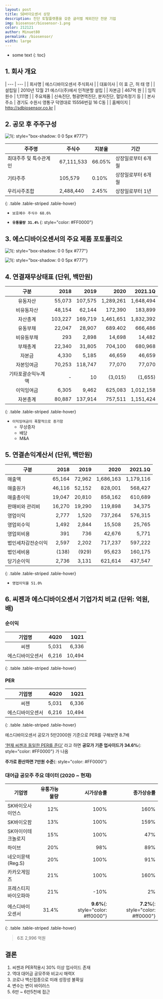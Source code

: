 ```yaml
---
layout: post
title: SD바이오센서 상장
description: 진단 토탈플랫폼을 갖춘 글러벌 체외진단 전문 기업
img: biosensor/biosensor-1.png
color: 212121
author: Minuet80
permalink: /biosensor/
width: large
---
```


* some text
{: toc}

## 1. 회사 개요

| --- | --- |
| 회사명 | 에스디바이오센서 주식회사 |
| 대표이사 | 이 효 근, 허 태 영 |
| 설립일 | 2010년 12월 21 에스디(주)에서 인적분할 설립 |
| 자본금 | 467억 원 |
| 임직원수 | 1,111명 |
| 주요제품 | 신속진단, 형광면역진단, 분자진단, 혈당측정기 등 |
| 본사주소 | 경기도 수원시 영통구 덕영대로 15556번길 16 C동 |
| 홈페이지 | http://sdbiosensor.co.kr |

## 2. 공모 후 주주구성

![1]({{site.baseurl}}/images/biosensor/biosensor-2.png){: style="box-shadow: 0 0 5px #777"}

| 주주명 | 주식수 | 지분율 | 기간 |
| --- | --- | --- | --- |
| 최대주주 및 특수관계인 | 67,111,533 | 66.05% | 상장일로부터 6개월 |
| 기타주주 | 105,579 | 0.10% | 상장일로부터 6개월 |
| 우리사주조합 | 2,488,440 | 2.45% | 상장일로부터 1년 |
{: .table .table-striped .table-hover}

- ``보호예수 주식수 68.6%``

- **``유통물량 31.4%``**
{: style="color: #FF0000"}


## 3. 에스디바이오센서의 주요 제품 포토폴리오 

![1]({{site.baseurl}}/images/biosensor/biosensor-3.png){: style="box-shadow: 0 0 5px #777"}

![1]({{site.baseurl}}/images/biosensor/biosensor-4.png){: style="box-shadow: 0 0 5px #777"}

## 4. 연결재무상태표 (단위, 백만원)

| 구분 | 2018 | 2019 | 2020 | 2021.1Q |
| :---: | ---: | ---: | ---: | ---: |
| 유동자산 | 55,073 | 107,575 | 1,289,261 | 1,648,494 |
| 비유동자산 | 48,154 | 62,144 | 172,390 | 183,899 |
| 자산총계 | 103,227 | 169,719 | 1,461,651 | 1,832,392 |
| 유동부채 | 22,047 | 28,907 | 689.402 | 666,486 |
| 비유동부채| 293 | 2,898 | 14,698 | 14,482 |
| 부채총계 | 22,340 | 31,805 | 704,100 | 680,968 |
| 자본금 | 4,330 | 5,185 | 46,659 | 46,659 |
| 자본잉여금 | 70,253 | 118,747 | 77,070 | 77,070 |
| 기타포괄순익누계액 | - | 10 | (3,015) | (1,655) |
| 이익잉여금 | 6,305 | 9,462 | 625,083 | 1,012,158 |
| 자본총계 | 80,887 | 137,914 | 757,511 | 1,151,424 |
{: .table .table-striped .table-hover}

- ``이익잉여금이 폭팔적으로 증가함 ``
  - 무상증자
  - 배당
  - M&A

## 5. 연결손익계산서 (단위, 백만원)

| 구분 | 2018 | 2019 | 2020 | 2021.1Q |
| --- | ---: | ---: | ---: | ---: |
| 매출액 | 65,164 | 72,962 | 1,686,163 | 1,179,116 |
| 매출원가 | 46,116 | 52,152 | 828,001 | 568,427 |
| 매출총이익 | 19,047 | 20,810 | 858,162 | 610,689 |
| 판매비와 관리비 | 16,270 | 19,290 | 119,898 | 34,375 |
| 영업이익 | 2,777 | 1,520 | 737,264 | 576,315 |
| 영업외수익 | 1,492 | 2,844 | 15,508 | 25,765 |
| 영업외비용 | 391 | 736 | 42,676 | 5,771 |
| 법인세차감전순이익 | 2,597 | 2,202 | 717,237 | 597,222 |
| 법인세비용 | (138) | (929) | 95,623 | 160,175 |
| 당기순이익 | 2,736 | 3,131 | 621,614 | 437,547 |
{: .table .table-striped .table-hover}

- ``영업이익율 51.0%``

## 6. 씨젠과 에스디바이오센서 기업가치 비교 (단위: 억원, 배)

### 순이익

| 기업명 | 4Q20 | 1Q21 |
| :---: | ---: | ---: |
| 씨젠 | 5,031 | 6,336 |
| 에스디바이오센서 | 6,216 | 10,494 |
{: .table .table-striped .table-hover}

### PER

| 기업명 | 4Q20 | 1Q21 |
| :---: | ---: | ---: |
| 씨젠 | 5,031 | 6,336 |
| 에스디바이오센서 | 6,216 | 10,494 |
{: .table .table-striped .table-hover}

에스디바이오센서 공모가 5만2000원 기준으로 PER를 구해보면 8.7배

<u>‘현재 씨젠과 동일한 PER를 준다’</u> 라고 하면 **공모가 기준 업사이드가 34.6%**{: style="color: #FF0000"} 가 나옴

**주가로 환산하면 7만원 수준**{: style="color: #FF0000"}

### 대어급 공모주 주요 데이터 (2020 ~ 현재)

| 기업명 | 유통가능물량 | 시가상승률 | 종가상승률 |
| --- | ---: | ---: | ---: |
| SK바이오사이언스 | 12% | 100% | 160% |
| SK바이오팜 | 13% | 100% | 159% |
| SK아이이테크놀로지 | 15% | 100% | 47% |
| 하이브 | 20% | 98% | 89% |
| 네오이뮨텍(Reg.S) | 20% | 100% | 91% |
| 카카오게임즈 | 21% | 100% | 160% |
| 프레스티지바이오파마 | 21% | -10% | 2% |
| 에스디바이오센서 | 31.4% | **9.6%**{: style="color: #ff0000"} | **7.2%**{: style="color: #ff0000"} |
{: .table .table-striped .table-hover}

> 6조 2,996 억원

## 결론

1. 씨젠과 PER적용시 30% 이상 업사이드 존재
1. 역대 대어급 공모주와 비교시 매력X
1. 코로나 백신접종으로 미래 성장성 불확실
1. 변수는 변이 바이러스
1. 6만 ~ 6만5천에 접근